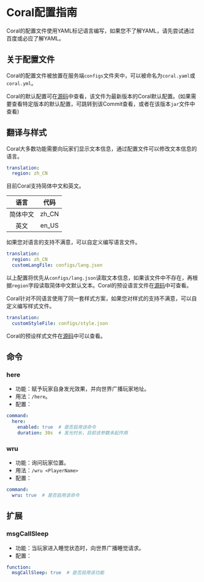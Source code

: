 # Coral配置指南

Coral的配置文件使用YAML标记语言编写，如果您不了解YAML，请先尝试通过百度或必应了解YAML。

## 关于配置文件

Coral的配置文件被放置在服务端`configs`文件夹中，可以被命名为`coral.yaml`或`coral.yml`。

Coral的默认配置可在[源码](https://github.com/UnknownBuild/Coral/blob/master/src/main/resources/assets/coral/default-config.yaml)中查看，该文件为最新版本的Coral默认配置。(如果需要查看特定版本的默认配置，可跳转到该Commit查看，或者在该版本`jar`文件中查看)

## 翻译与样式

Coral大多数功能需要向玩家们显示文本信息，通过配置文件可以修改文本信息的语言。

```yaml
translation:
  region: zh_CN
```

目前Coral支持简体中文和英文。

|   语言   | 代码  |
| :------: | :---: |
| 简体中文 | zh_CN |
|   英文   | en_US |

如果您对语言的支持不满意，可以自定义编写语言文件。

```yaml
translation:
  region: zh_CN
  customLangFile: configs/lang.json
```

以上配置将优先从`configs/lang.json`读取文本信息，如果该文件中不存在，再根据`region`字段读取简体中文默认文本。Coral的预设语言文件在[源码](https://github.com/UnknownBuild/Coral/tree/master/src/main/resources/assets/coral/lang)中可查看。

Coral针对不同语言使用了同一套样式方案，如果您对样式的支持不满意，可以自定义编写样式文件。

```yaml
translation:
  customStyleFile: configs/style.json
```

Coral的预设样式文件在[源码](https://github.com/UnknownBuild/Coral/tree/master/src/main/resources/assets/coral/style.json)中可以查看。

## 命令

### here

* 功能：赋予玩家自身发光效果，并向世界广播玩家地址。
* 用法：`/here`。
* 配置：

```yaml
command:
  here:
    enabled: true  # 是否启用该命令
    duration: 30s  # 发光时长，目前该参数未起作用
```

### wru

* 功能：询问玩家位置。
* 用法：`/wru <PlayerName>`
* 配置：

```yaml
command:
  wru: true  # 是否启用该命令
```

## 扩展

### msgCallSleep

* 功能：当玩家进入睡觉状态时，向世界广播睡觉请求。
* 配置：

```yaml
function:
  msgCallSleep: true  # 是否启用该功能
```

